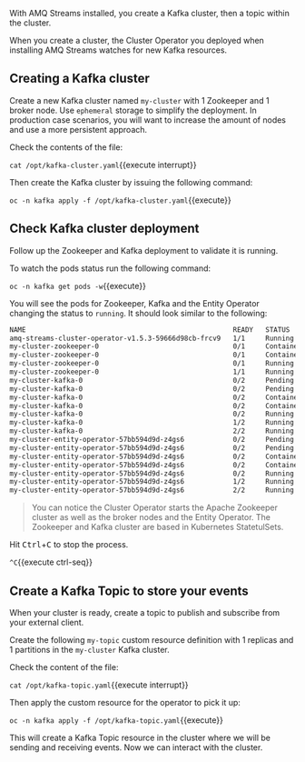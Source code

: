 With AMQ Streams installed, you create a Kafka cluster, then a topic within the cluster.

When you create a cluster, the Cluster Operator you deployed when installing AMQ Streams watches for new Kafka resources.

## Creating a Kafka cluster

Create a new Kafka cluster named `my-cluster` with 1 Zookeeper and 1 broker node. Use `ephemeral` storage to simplify the deployment. In production case scenarios, you will want to increase the amount of nodes and use a more persistent approach.

Check the contents of the file:

`cat /opt/kafka-cluster.yaml`{{execute interrupt}}

Then create the Kafka cluster by issuing the following command:

`oc -n kafka apply -f /opt/kafka-cluster.yaml`{{execute}}

## Check Kafka cluster deployment

Follow up the Zookeeper and Kafka deployment to validate it is running.

To watch the pods status run the following command:

``oc -n kafka get pods -w``{{execute}}

You will see the pods for Zookeeper, Kafka and the Entity Operator changing the status to `running`. It should look similar to the following:

```bash
NAME                                                   READY   STATUS              RESTARTS   AGE
amq-streams-cluster-operator-v1.5.3-59666d98cb-frcv9   1/1     Running             0          4m27s
my-cluster-zookeeper-0                                 0/1     ContainerCreating   0          3s
my-cluster-zookeeper-0                                 0/1     ContainerCreating   0          5s
my-cluster-zookeeper-0                                 0/1     Running             0          23s
my-cluster-zookeeper-0                                 1/1     Running             0          38s
my-cluster-kafka-0                                     0/2     Pending             0          0s
my-cluster-kafka-0                                     0/2     Pending             0          0s
my-cluster-kafka-0                                     0/2     ContainerCreating   0          0s
my-cluster-kafka-0                                     0/2     ContainerCreating   0          2s
my-cluster-kafka-0                                     0/2     Running             0          4s
my-cluster-kafka-0                                     1/2     Running             0          20s
my-cluster-kafka-0                                     2/2     Running             0          27s
my-cluster-entity-operator-57bb594d9d-z4gs6            0/2     Pending             0          0s
my-cluster-entity-operator-57bb594d9d-z4gs6            0/2     Pending             0          0s
my-cluster-entity-operator-57bb594d9d-z4gs6            0/2     ContainerCreating   0          1s
my-cluster-entity-operator-57bb594d9d-z4gs6            0/2     ContainerCreating   0          3s
my-cluster-entity-operator-57bb594d9d-z4gs6            0/2     Running             0          4s
my-cluster-entity-operator-57bb594d9d-z4gs6            1/2     Running             0          18s
my-cluster-entity-operator-57bb594d9d-z4gs6            2/2     Running             0          21s
```

> You can notice the Cluster Operator starts the Apache Zookeeper cluster as well as the broker nodes and the Entity Operator. The Zookeeper and Kafka cluster are based in Kubernetes StatetulSets.

Hit <kbd>Ctrl</kbd>+<kbd>C</kbd> to stop the process.

`^C`{{execute ctrl-seq}}

## Create a Kafka Topic to store your events

When your cluster is ready, create a topic to publish and subscribe from your external client.

Create the following `my-topic` custom resource definition with 1 replicas and 1 partitions in the `my-cluster` Kafka cluster.

Check the content of the file:

`cat /opt/kafka-topic.yaml`{{execute interrupt}}

Then apply the custom resource for the operator to pick it up:

`oc -n kafka apply -f /opt/kafka-topic.yaml`{{execute}}

This will create a Kafka Topic resource in the cluster where we will be sending and receiving events. Now we can interact with the cluster.
